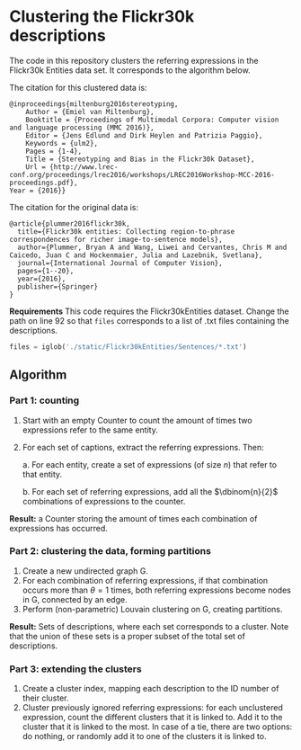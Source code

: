 # Clustering the Flickr30k descriptions

The code in this repository clusters the referring expressions in the Flickr30k Entities data set. It corresponds to the algorithm below.

The citation for this clustered data is:
```
@inproceedings{miltenburg2016stereotyping,
	Author = {Emiel van Miltenburg},
	Booktitle = {Proceedings of Multimodal Corpora: Computer vision and language processing (MMC 2016)},
	Editor = {Jens Edlund and Dirk Heylen and Patrizia Paggio},
	Keywords = {ulm2},
	Pages = {1-4},
	Title = {Stereotyping and Bias in the Flickr30k Dataset},
	Url = {http://www.lrec-conf.org/proceedings/lrec2016/workshops/LREC2016Workshop-MCC-2016-proceedings.pdf},
Year = {2016}}
```

The citation for the original data is:
```
@article{plummer2016flickr30k,
  title={Flickr30k entities: Collecting region-to-phrase correspondences for richer image-to-sentence models},
  author={Plummer, Bryan A and Wang, Liwei and Cervantes, Chris M and Caicedo, Juan C and Hockenmaier, Julia and Lazebnik, Svetlana},
  journal={International Journal of Computer Vision},
  pages={1--20},
  year={2016},
  publisher={Springer}
}

```

**Requirements**
This code requires the Flickr30kEntities dataset. Change the path on line 92 so that `files` corresponds to a list of .txt files
containing the descriptions.

```Python
files = iglob('./static/Flickr30kEntities/Sentences/*.txt')
```

## Algorithm

### Part 1: counting

1. Start with an empty Counter to count the amount of times two expressions refer to the same entity.
2. For each set of captions, extract the referring expressions. Then:
    
    a. For each entity, create a set of expressions (of size $n$) that refer to that entity.
    
    b. For each set of referring expressions, add all the $\dbinom{n}{2}$ combinations of expressions to the counter.
    
**Result:** a Counter storing the amount of times each combination of expressions has occurred.

### Part 2: clustering the data, forming partitions

1. Create a new undirected graph G.
2. For each combination of referring expressions, if that combination occurs more than $\theta=1$ times, both referring expressions become nodes in G, connected by an edge.
3. Perform (non-parametric) Louvain clustering on G, creating partitions.

**Result:** Sets of descriptions, where each set corresponds to a cluster. Note that the union of these sets is a proper subset of the total set of descriptions.

### Part 3: extending the clusters

1. Create a cluster index, mapping each description to the ID number of their cluster.
2. Cluster previously ignored referring expressions: for each unclustered expression, count the different clusters that it is linked to. Add it to the cluster that it is linked to the most. In case of a tie, there are two options: do nothing, or randomly add it to one of the clusters it is linked to.
